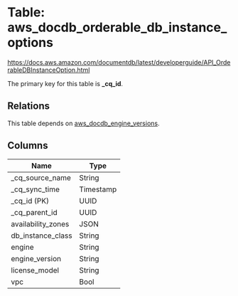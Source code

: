 # Table: aws_docdb_orderable_db_instance_options

https://docs.aws.amazon.com/documentdb/latest/developerguide/API_OrderableDBInstanceOption.html

The primary key for this table is **_cq_id**.

## Relations
This table depends on [aws_docdb_engine_versions](aws_docdb_engine_versions.md).

## Columns
| Name          | Type          |
| ------------- | ------------- |
|_cq_source_name|String|
|_cq_sync_time|Timestamp|
|_cq_id (PK)|UUID|
|_cq_parent_id|UUID|
|availability_zones|JSON|
|db_instance_class|String|
|engine|String|
|engine_version|String|
|license_model|String|
|vpc|Bool|